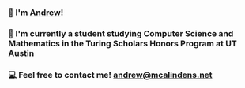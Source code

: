 ### 👋 I'm [Andrew](https://www.linkedin.com/in/andrewmcalinden/)!
### 📕 I'm currently a student studying Computer Science and Mathematics in the Turing Scholars Honors Program at UT Austin
### 💻 Feel free to contact me! andrew@mcalindens.net

<!--
![Anurag's GitHub stats](https://github-readme-stats.vercel.app/api?username=andrewmcalinden&count_private=true&show_icons=true&theme=tokyonight)

[![Top Langs](https://github-readme-stats.vercel.app/api/top-langs/?username=andrewmcalinden)](https://github.com/anuraghazra/github-readme-stats)



**andrewmcalinden/andrewmcalinden** is a ✨ _special_ ✨ repository because its `README.md` (this file) appears on your GitHub profile.

Here are some ideas to get you started:

- 🔭 I’m currently working on ...
- 🌱 I’m currently learning ...
- 👯 I’m looking to collaborate on ...
- 🤔 I’m looking for help with ...
- 💬 Ask me about ...
- 📫 How to reach me: ...
- 😄 Pronouns: ...
- ⚡ Fun fact: ...
-->
